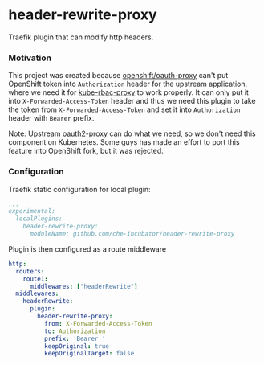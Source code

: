 # header-rewrite-proxy

Traefik plugin that can modify http headers.

### Motivation

This project was created because [openshift/oauth-proxy](https://github.com/openshift/oauth-proxy)
can't put OpenShift token into `Authorization` header for the upstream application, where we need it
for [kube-rbac-proxy](https://github.com/openshift/kube-rbac-proxy) to work properly. It can only
put it into `X-Forwarded-Access-Token` header and thus we need this plugin to take the token
from `X-Forwarded-Access-Token` and set it into `Authorization` header with `Bearer` prefix.

Note: Upstream [oauth2-proxy](https://github.com/oauth2-proxy/oauth2-proxy) can do what we need, so
we don't need this component on Kubernetes. Some guys has made an effort to port this feature into
OpenShift fork, but it was rejected.

### Configuration

Traefik static configuration for local plugin:
```.yaml
...
experimental:
  localPlugins:
    header-rewrite-proxy:
      moduleName: github.com/che-incubator/header-rewrite-proxy
```

Plugin is then configured as a route middleware
```.yaml
http:
  routers:
    route1:
      middlewares: ["headerRewrite"]
  middlewares:
    headerRewrite:
      plugin:
        header-rewrite-proxy:
          from: X-Forwarded-Access-Token
          to: Authorization
          prefix: 'Bearer '
          keepOriginal: true
          keepOriginalTarget: false
```
